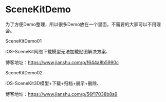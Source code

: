# SceneKitDemo 

为了方便Demo整理，所以很多Demo放在一个里面，不需要的大家可以不用理会。

 
SceneKitDemo01

iOS-SceneKit网络下载模型无法加载贴图解决方案、

博客地址：https://www.jianshu.com/p/f644a8b5990c


SceneKitDemo02

iOS-SceneKit3D模型+下载+归档+展示+删除、

博客地址：https://www.jianshu.com/p/56f17038b8a9
